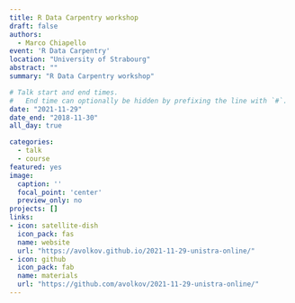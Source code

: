 ```yaml
---
title: R Data Carpentry workshop
draft: false
authors: 
  - Marco Chiapello
event: 'R Data Carpentry'
location: "University of Strabourg"
abstract: ""
summary: "R Data Carpentry workshop"

# Talk start and end times.
#   End time can optionally be hidden by prefixing the line with `#`.
date: "2021-11-29"
date_end: "2018-11-30"
all_day: true

categories:
  - talk
  - course
featured: yes
image:
  caption: ''
  focal_point: 'center'
  preview_only: no
projects: []
links:
- icon: satellite-dish
  icon_pack: fas
  name: website
  url: "https://avolkov.github.io/2021-11-29-unistra-online/"
- icon: github
  icon_pack: fab
  name: materials
  url: "https://github.com/avolkov/2021-11-29-unistra-online/"
---
```



